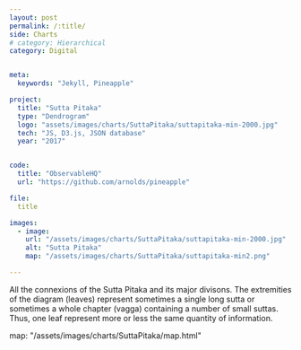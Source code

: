 ```yaml
---
layout: post
permalink: /:title/
side: Charts
# category: Hierarchical
category: Digital


meta:
  keywords: "Jekyll, Pineapple"

project:
  title: "Sutta Pitaka"
  type: "Dendrogram"
  logo: "assets/images/charts/SuttaPitaka/suttapitaka-min-2000.jpg"
  tech: "JS, D3.js, JSON database"
  year: "2017"


code:
  title: "ObservableHQ"
  url: "https://github.com/arnolds/pineapple"

file:
  title

images:
  - image:
    url: "/assets/images/charts/SuttaPitaka/suttapitaka-min-2000.jpg"
    alt: "Sutta Pitaka"
    map: "/assets/images/charts/SuttaPitaka/suttapitaka-min2.png"

---
```

All the connexions of the Sutta Pitaka and its major divisons. The extremities of the diagram (leaves) represent sometimes a single long sutta or sometimes a whole chapter (vagga) containing a number of small suttas. Thus, one leaf represent more or less the same quantity of information.

map: "/assets/images/charts/SuttaPitaka/map.html"
